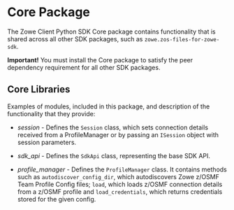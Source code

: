 Core Package
============

The Zowe Client Python SDK Core package contains functionality that is shared across all other SDK packages, such as `zowe.zos-files-for-zowe-sdk`.  

<strong>Important!</strong> You must install the Core package to satisfy the peer dependency requirement for all other SDK packages.


Core Libraries
------------

Examples of modules, included in this package, and description of the functionality that they provide:

- <em>session</em> - Defines the `Session` class, which sets connection details received from a ProfileManager 
or by passing an `ISession` object with session parameters.
  

- <em>sdk_api</em> - Defines the `SdkApi` class, representing the base SDK API.
  

- <em>profile_manager</em> - Defines the `ProfileManager` class. It contains methods such as `autodiscover_config_dir`,
which autodiscovers Zowe z/OSMF Team Profile Config files; `load`, which loads z/OSMF connection details from a z/OSMF profile and
`load_credentials`, which returns credentials stored for the given config.
